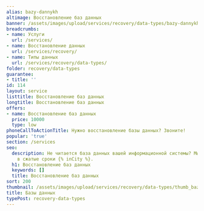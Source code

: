 ```yaml
---
alias: bazy-dannykh
altimage: Восстановление баз данных
banner: /assets/images/upload/services/recovery/data-types/bazy-dannykh.jpg
breadcrumbs:
- name: Услуги
  url: /services/
- name: Восстановление данных
  url: /services/recovery/
- name: Типы данных
  url: /services/recovery/data-types/
folder: recovery/data-types
guarantee:
- title: ''
id: 114
layout: service
listtitle: Восстановление баз данных
longtitle: Восстановление баз данных
offers:
- name: Восстановление баз данных
  price: 10000
  type: low
phoneCallToActionTitle: Нужно восстановление базы данных? Звоните!
popular: 'true'
section: /services
seo:
  description: Не читается база данных вашей информационной системы? Мы можем ее восстановлить
    в сжатые сроки {% inCity %}.
  h1: Восстановление баз данных
  keywords: []
  title: Восстановление баз данных
sort: 200
thumbnail: /assets/images/upload/services/recovery/data-types/thumb_bazy-dannykh.jpg
title: Базы данных
typePost: recovery-data-types
---
```

